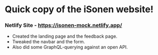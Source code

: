 # Quick copy of the iSonen website!

### Netlify Site - https://isonen-mock.netlify.app/

* Created the landing page and the feedback page. 
* Tweaked the navbar and the form.
* Also did some GraphQL-querying against an open API.
